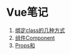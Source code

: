 #   Vue笔记
<ol>
  <li><a href="https://cgl-dong.github.io/Vue/bind-class.html">绑定class的几种方式</a></li>
  <li><a href="https://cgl-dong.github.io/Vue/Component组件.html">组件Component</a></li>
  <li><a href="https://cgl-dong.github.io/Vue/Props-Emit.html">Props和</a></li>
  <ol>
